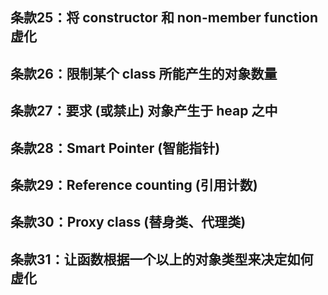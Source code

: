 ## 条款25：将 constructor 和 non-member function 虚化

## 条款26：限制某个 class 所能产生的对象数量

## 条款27：要求 (或禁止) 对象产生于 heap 之中

## 条款28：Smart Pointer (智能指针)

## 条款29：Reference counting (引用计数)

## 条款30：Proxy class (替身类、代理类)

## 条款31：让函数根据一个以上的对象类型来决定如何虚化
